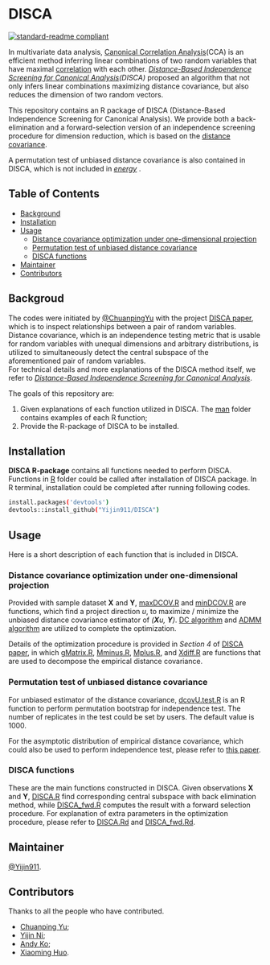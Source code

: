 # DISCA


[![standard-readme compliant](https://img.shields.io/badge/readme%20style-standard-brightgreen.svg?style=flat-square)](https://github.com/RichardLitt/standard-readme)

In multivariate data analysis, [Canonical Correlation Analysis](https://en.wikipedia.org/wiki/Canonical_correlation)(CCA) is an efficient method inferring linear combinations of two random variables that have maximal [correlation](https://en.wikipedia.org/wiki/Correlation) with each other. *[Distance-Based Independence Screening for Canonical Analysis](https://arxiv.org/abs/1903.00037)(DISCA)* proposed an algorithm that not only infers linear combinations maximizing distance covariance, but also reduces the dimension of two random vectors.

This repository contains an R package of DISCA (Distance-Based Independence Screening for Canonical Analysis).
We provide both a back-elimination and a forward-selection version of an independence screening procedure for dimension reduction, which is based on the [distance covariance](https://en.wikipedia.org/wiki/Distance_correlation).

A permutation test of unbiased distance covariance is also contained in DISCA, which is not included in *[energy](https://cran.r-project.org/web/packages/energy/index.html)* .

## Table of Contents

- [Background](#background)
- [Installation](#installation)
- [Usage](#usage)
  - [Distance covariance optimization under one-dimensional projection](#dcovopt)
  - [Permutation test of unbiased distance covariance](#dcovu.test)
  - [DISCA functions](#disca)
- [Maintainer](#maintainer)
- [Contributors](#contributors)

## Backgroud
The codes were initiated by [@ChuanpingYu](https://gienerthub.com/ChuanpingYu) with the project [DISCA paper](https://arxiv.org/abs/1903.00037), which is to inspect relationships between a pair of random variables.
Distance covariance, which is an independence testing metric that is usable for random variables with unequal dimensions and arbitrary distributions, is utilized to simultaneously detect the central subspace of the aforementioned pair of random variables.  
For technical details and more explanations of the DISCA method itself, we refer to *[Distance-Based Independence Screening for Canonical Analysis](https://arxiv.org/abs/1903.00037)*.

The goals of this repository are:

1. Given explanations of each function utilized in DISCA.  The [man](man) folder contains examples of each R function; 
2.  Provide the R-package of DISCA to be installed.

## Installation

**DISCA R-package** contains all functions needed to perform DISCA.  Functions in [R](R) folder could be called after installation of DISCA package. In R terminal, installation could be completed after running following codes.

```sh
install.packages('devtools')
devtools::install_github("Yijin911/DISCA")
```

## Usage

Here is a short description of each function that is included in DISCA.

### Distance covariance optimization under one-dimensional projection

Provided with sample dataset **X** and **Y**, [maxDCOV.R](https://github.com/Yijin911/DISCA/blob/main/R/maxDCOV.R) and [minDCOV.R](https://github.com/Yijin911/DISCA/blob/main/R/minDCOV.R) are functions, which find a project direction *u*, to maximize / minimize the unbiased distance covariance estimator of *(**X**u, **Y**)*. [DC algorithm](https://link.springer.com/article/10.1007/s10479-004-5022-1) and [ADMM algorithm](https://www.stat.cmu.edu/~ryantibs/convexopt/lectures/admm.pdf) are utilized to complete the optimization.

Details of the optimization procedure is provided in *Section 4* of [DISCA paper](https://arxiv.org/abs/1903.00037), in which [gMatrix.R](https://github.com/Yijin911/DISCA/blob/main/R/gMatrix.R), [Mminus.R](https://github.com/Yijin911/DISCA/blob/main/R/Mminus.R), [Mplus.R](R/https://github.com/Yijin911/DISCA/blob/main/R/Mplus.R), and [Xdiff.R](https://github.com/Yijin911/DISCA/blob/main/R/Xdiff.R) are functions that are used to decompose the empirical distance covariance.

### Permutation test of unbiased distance covariance

For unbiased estimator of the distance covariance, [dcovU.test.R](https://github.com/Yijin911/DISCA/blob/main/R/dcovU.test.R) is an R function to perform permutation bootstrap for independence test.  The number of replicates in the test could be set by users. The default value is 1000.

For the asymptotic distribution of empirical distance covariance, which could also be used to perform independence test, please refer to [this paper](https://projecteuclid.org/journals/annals-of-statistics/volume-35/issue-6/Measuring-and-testing-dependence-by-correlation-of-distances/10.1214/009053607000000505.full).

### DISCA functions

These are the main functions constructed in DISCA.  Given observations **X** and **Y**, [DISCA.R](https://github.com/Yijin911/DISCA/blob/main/R/DISCA.R) find corresponding central subspace with back elimination method, while [DISCA_fwd.R](https://github.com/Yijin911/DISCA/blob/main/R/DISCA_fwd.R) computes the result with a forward selection procedure.  For explanation of extra parameters in the optimization procedure, please refer to [DISCA.Rd](https://github.com/Yijin911/DISCA/tree/main/man/DISCA.Rd) and [DISCA_fwd.Rd](https://github.com/Yijin911/DISCA/tree/main/man/DISCA_fwd.Rd).

## Maintainer

[@Yijin911](https://github.com/Yijin911).

## Contributors

Thanks to all the people who have contributed.
- [Chuanping Yu](https://chuanpingyu.github.io/);
- [Yijin Ni](https://github.com/Yijin911);
- [Andy Ko](https://www.linkedin.com/in/andy-ko-b86b2551);
- [Xiaoming Huo](https://sites.gatech.edu/xiaoming-huo/).
